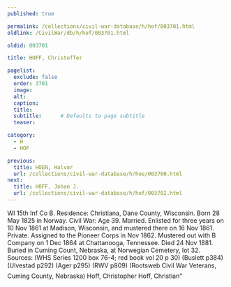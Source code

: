 ```yaml
---
published: true

permalink: /collections/civil-war-database/h/hof/003701.html
oldlink: /CivilWar/db/h/hof/003701.html

oldid: 003701

title: HOFF, Christoffer

pagelist:
  exclude: false
  order: 3701
  image: 
  alt:
  caption:
  title:
  subtitle:      # Defaults to page subtitle
  teaser:

category: 
  - H 
  - HOF

previous:
  title: HOEN, Halvor
  url: /collections/civil-war-database/h/hoe/003700.html  
next:
  title: HOFF, Johan J.
  url: /collections/civil-war-database/h/hof/003702.html   
---
```

WI 15th Inf Co B. Residence: Christiana, Dane County, Wisconsin. Born 28 May 1825 in Norway. Civil War: Age 39. Married. Enlisted for three years on 10 Nov 1861 at Madison, Wisconsin, and mustered there on 16 Nov 1861. Private. Assigned to the Pioneer Corps in Nov 1862. Mustered out with B Company on 1 Dec 1864 at Chattanooga, Tennessee. Died 24 Nov 1881. Buried in Cuming Count, Nebraska, at Norwegian Cemetery, lot 32. Sources: (WHS Series 1200 box 76-4; red book vol 20 p 30) (Buslett p384) (Ulvestad p292) (Ager p295) (RWV p809) (Rootsweb &#147;Civil War Veterans, Cuming County, Nebraska&#148;) &#147;Hoff, Christopher&#148; &#147;Hoff, Christian&quot;